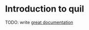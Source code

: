 # Introduction to quil

TODO: write [great documentation](http://jacobian.org/writing/what-to-write/)
